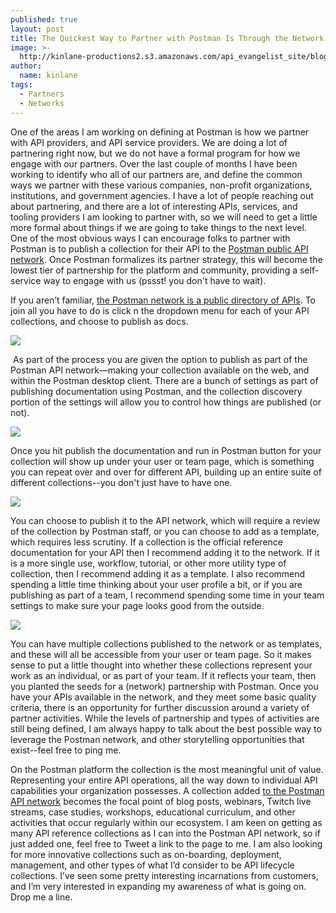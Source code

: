 ```yaml
---
published: true
layout: post
title: The Quickest Way to Partner with Postman Is Through the Network
image: >-
  http://kinlane-productions2.s3.amazonaws.com/api_evangelist_site/blog/postman_network_partner_4.png
author:
  name: kinlane
tags:
  - Partners
  - Networks
---
```

One of the areas I am working on defining at Postman is how we partner with API providers, and API service providers. We are doing a lot of partnering right now, but we do not have a formal program for how we engage with our partners. Over the last couple of months I have been working to identify who all of our partners are, and define the common ways we partner with these various companies, non-profit organizations, institutions, and government agencies. I have a lot of people reaching out about partnering, and there are a lot of interesting APIs, services, and tooling providers I am looking to partner with, so we will need to get a little more formal about things if we are going to take things to the next level. One of the most obvious ways I can encourage folks to partner with Postman is to publish a collection for their API to the [Postman public API network](https://explore.postman.com/). Once Postman formalizes its partner strategy, this will become the lowest tier of partnership for the platform and community, providing a self-service way to engage with us (pssst! you don't have to wait).

If you aren’t familiar, [the Postman network is a public directory of APIs](https://explore.postman.com/). To join all you have to do is click n the dropdown menu for each of your API collections, and choose to publish as docs.

![](http://kinlane-productions2.s3.amazonaws.com/api_evangelist_site/blog/postman_network_partner_1.png)

 As part of the process you are given the option to publish as part of the Postman API network—making your collection available on the web, and within the Postman desktop client. There are a bunch of settings as part of publishing documentation using Postman, and the collection discovery portion of the settings will allow you to control how things are published (or not).

![](http://kinlane-productions2.s3.amazonaws.com/api_evangelist_site/blog/postman_network_partner_2.png)

Once you hit publish the documentation and run in Postman button for your collection will show up under your user or team page, which is something you can repeat over and over for different API, building up an entire suite of different collections--you don't just have to have one.

![](http://kinlane-productions2.s3.amazonaws.com/api_evangelist_site/blog/postman_network_partner_3.png)

You can choose to publish it to the API network, which will require a review of the collection by Postman staff, or you can choose to add as a template, which requires less scrutiny. If a collection is the official reference documentation for your API then I recommend adding it to the network. If it is a more single use, workflow, tutorial, or other more utility type of collection, then I recommend adding it as a template. I also recommend spending a little time thinking about your user profile a bit, or if you are publishing as part of a team, I recommend spending some time in your team settings to make sure your page looks good from the outside.

![](http://kinlane-productions2.s3.amazonaws.com/api_evangelist_site/blog/postman_network_partner_4.png)

You can have multiple collections published to the network or as templates, and these will all be accessible from your user or team page. So it makes sense to put a little thought into whether these collections represent your work as an individual, or as part of your team. If it reflects your team, then you planted the seeds for a (network) partnership with Postman. Once you have your APIs available in the network, and they meet some basic quality criteria, there is an opportunity for further discussion around a variety of partner activities. While the levels of partnership and types of activities are still being defined, I am always happy to talk about the best possible way to leverage the Postman network, and other storytelling opportunities that exist--feel free to ping me.

On the Postman platform the collection is the most meaningful unit of value. Representing your entire API operations, all the way down to individual API capabilities your organization possesses. A collection added [to the Postman API network](https://explore.postman.com) becomes the focal point of blog posts, webinars, Twitch live streams, case studies, workshops, educational curriculum, and other activities that occur regularly within our ecosystem. I am keen on getting as many API reference collections as I can into the Postman API network, so if just added one, feel free to Tweet a link to the page to me. I am also looking for more innovative collections such as on-boarding, deployment, management, and other types of what I’d consider to be API lifecycle collections. I’ve seen some pretty interesting incarnations from customers, and I’m very interested in expanding my awareness of what is going on. Drop me a line.